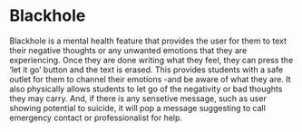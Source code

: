 # Blackhole

Blackhole is a mental health feature that provides the user for them to text their negative thoughts or any unwanted emotions that they are experiencing.
Once they are done writing what they feel, they can press the ‘let it go’ button and
the text is erased. This provides students with a safe outlet for them to channel
their emotions -and be aware of what they are. It also physically allows students to
let go of the negativity or bad thoughts they may carry. 
And, if there is any sensetive message, such as user showing potential to suicide, it will pop a message suggesting to call emergency contact or professionalist for help.
